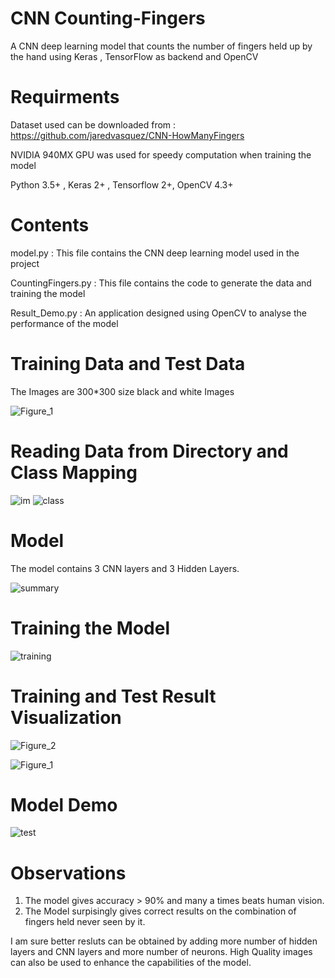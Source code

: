 # CNN Counting-Fingers
A CNN deep learning model that counts the number of fingers held up by the hand using Keras , TensorFlow as backend and OpenCV

# Requirments

Dataset used can be downloaded from : https://github.com/jaredvasquez/CNN-HowManyFingers

NVIDIA 940MX GPU was used for speedy computation when training the model 

Python 3.5+ , Keras 2+ , Tensorflow 2+, OpenCV 4.3+

# Contents
model.py : This file contains the CNN deep learning model used in the project

CountingFingers.py : This file contains the code to generate the data and training the model

Result_Demo.py : An application designed using OpenCV to analyse the performance of the model

# Training Data and Test Data

The Images are 300\*300 size black and white Images

![Figure_1](https://user-images.githubusercontent.com/41421032/90111452-4f9b3680-dd6c-11ea-96f5-4de070e51836.png)

# Reading Data from Directory and Class Mapping
![im](https://user-images.githubusercontent.com/41421032/90111292-0f3bb880-dd6c-11ea-8dc4-fb6882ff1ac7.PNG)
![class](https://user-images.githubusercontent.com/41421032/90111921-f2ec4b80-dd6c-11ea-910a-eadd655fbdb9.PNG)

# Model 

The model contains 3 CNN layers and 3 Hidden Layers.

![summary](https://user-images.githubusercontent.com/41421032/90113943-a8b89980-dd6f-11ea-8706-4f28d6597fae.PNG)

# Training the Model

![training](https://user-images.githubusercontent.com/41421032/90111612-85d8b600-dd6c-11ea-88e7-e9efc3e638d4.PNG)

# Training and Test Result Visualization 

![Figure_2](https://user-images.githubusercontent.com/41421032/90111757-ba4c7200-dd6c-11ea-9146-b8a348850b4c.png)

![Figure_1](https://user-images.githubusercontent.com/41421032/90111770-bcaecc00-dd6c-11ea-8151-0a23ee0a8fbb.png)

# Model Demo
![test](https://user-images.githubusercontent.com/41421032/90112010-131c0a80-dd6d-11ea-8918-3b3ba95dfcd7.png)

# Observations
1. The model gives accuracy > 90% and many a times beats human vision.
2. The Model surpisingly gives correct results on the combination of fingers held never seen by it.

I am sure better resluts can be obtained by adding more number of hidden layers and CNN layers and more number of neurons.
High Quality images can  also be used to enhance the capabilities of the model.

